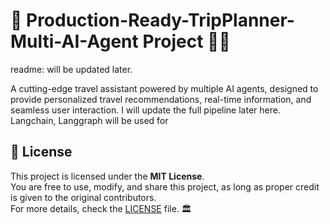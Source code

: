 # 🎇  Production-Ready-TripPlanner-Multi-AI-Agent Project 🚀🎆
readme: will be updated later.

A cutting-edge travel assistant powered by multiple AI agents, designed to provide personalized travel recommendations, real-time information, and seamless user interaction.
I will update the full pipeline later here. Langchain, Langgraph will be used for 

## 📜 License
This project is licensed under the **MIT License**.  
You are free to use, modify, and share this project, as long as proper credit is given to the original contributors.  
For more details, check the [LICENSE](LICENSE) file. 🏛️

